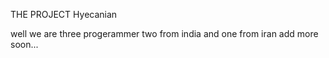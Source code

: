 THE PROJECT Hyecanian 

well we are three progerammer two from india and one from iran 
add more soon...
